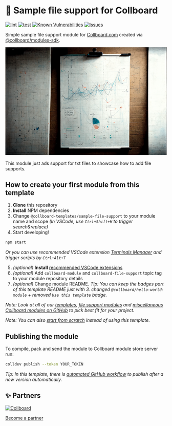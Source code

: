 # 📁 Sample file support for Collboard

<!--Badges-->
<!--⚠️WARNING: This section was generated by https://github.com/hejny/batch-project-editor/blob/main/src/workflows/800-badges/badges.ts so every manual change will be overwritten.-->


[![lint](https://github.com/collboard/sample-file-support/actions/workflows/lint.yml/badge.svg)](https://github.com/collboard/sample-file-support/actions/workflows/lint.yml)
[![test](https://github.com/collboard/sample-file-support/actions/workflows/test.yml/badge.svg)](https://github.com/collboard/sample-file-support/actions/workflows/test.yml)
[![Known Vulnerabilities](https://snyk.io/test/github/collboard/sample-file-support/badge.svg)](https://snyk.io/test/github/collboard/sample-file-support)
[![Issues](https://img.shields.io/github/issues/collboard/sample-file-support.svg?style=flat)](https://github.com/collboard/sample-file-support/issues)
<!--[![License of Sample file support for Collboard](https://img.shields.io/github/license/collboard/sample-file-support.svg?style=flat)](https://github.com/collboard/sample-file-support/blob/main/LICENSE)-->
<!--[![Socket](https://socket.dev/api/badge/npm/package/@collboard/simple-file-support)](https://socket.dev/npm/package/@collboard/simple-file-support)-->

<!--/Badges-->

Simple sample file support module for [Collboard.com](https://collboard.com/) created via [@collboard/modules-sdk](https://www.npmjs.com/package/@collboard/modules-sdk).



<!--Wallpaper-->
<!--⚠️WARNING: This section was generated by https://github.com/hejny/batch-project-editor/blob/main/src//workflows/315-ai-generated-wallpaper/4-aiGeneratedWallpaperUseInReadme.ts so every manual change will be overwritten.-->
[![Wallpaper of 📁 Sample file support for Collboard](assets/ai/wallpaper/gallery/956bb736-a611-4ab4-b624-c59e2d007034-0_0.png)](https://www.midjourney.com/app/jobs/956bb736-a611-4ab4-b624-c59e2d007034)
<!--/Wallpaper-->

This module just ads support for txt files to showcase how to add file supports.

## How to create your first module from this template

1. **Clone** this repository
2. **Install** NPM dependencies
3. Change `@collboard-templates/sample-file-support` to your module name and scope _(In VSCode, use `Ctrl+Shift+H` to trigger search&replace)_
4. Start developing!

```bash
npm start
```

_Or you can use recommended VSCode extension [Terminals Manager](https://marketplace.visualstudio.com/items?itemName=fabiospampinato.vscode-terminals) and trigger scripts by `Ctrl+Alt+T`_

5. _(optional)_ **Install** [recommended VSCode extensions](./.vscode/extensions.json)
6. _(optional)_ Add `collboard-module` and `collboard-file-support` topic tag to your module repository details
7. _(optional)_ Change module README. _Tip: You can keep the badges part of this template README just with 3. changed `@collboard/hello-world-module` + removed `Use this template` badge._

_Note: Look at all of our [templates](https://github.com/topics/collboard-module-template), [file support modules](https://github.com/topics/collboard-file-support) and [miscellaneous Collboard modules on GitHub](https://github.com/topics/collboard-module) to pick best fit for your project._

_Note: You can also [start from scratch](https://github.com/collboard/modules-sdk#how-to-develop-your-first-module) instead of using this template._

## Publishing the module

To compile, pack and send the module to Collboard module store server run:

```bash
colldev publish --token YOUR_TOKEN
```

_Tip: In this template, there is [automated GitHub workflow](./.github/workflows/publish.yml) to publish after a new version automatically._










<!--Partners-->
<!--⚠️WARNING: This section was generated by https://github.com/hejny/batch-project-editor/blob/main/src/workflows/820-partners/partners.ts so every manual change will be overwritten.-->

## ✨ Partners


<a href="https://collboard.com/" title="Collboard"><img src="https://collboard.fra1.cdn.digitaloceanspaces.com/assets/18.12.1/logo-small.png#gh-light-mode-only" alt="Collboard" height="60"/></a>


[Become a partner](https://www.pavolhejny.com/contact/)

<!--/Partners-->